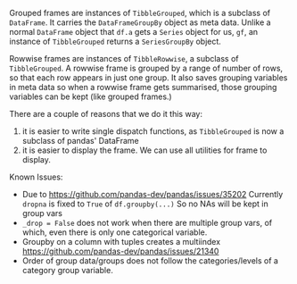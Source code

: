 Grouped frames are instances of `TibbleGrouped`, which is a subclass of `DataFrame`. It carries the `DataFrameGroupBy` object as meta data.
Unlike a normal `DataFrame` object that `df.a` gets a `Series` object for us, `gf`, an instance of `TibbleGrouped` returns a `SeriesGroupBy` object.

Rowwise frames are instances of `TibbleRowwise`, a subclass of `TibbleGrouped`.
A rowwise frame is grouped by a range of number of rows, so that each row appears in just one group. It also saves grouping variables in meta data so when a rowwise frame gets summarised, those grouping variables can be kept (like grouped frames.)


There are a couple of reasons that we do it this way:

1. it is easier to write single dispatch functions, as `TibbleGrouped` is now a
   subclass of pandas' DataFrame
2. it is easier to display the frame. We can use all utilities for frame to
   display.


Known Issues:
- Due to https://github.com/pandas-dev/pandas/issues/35202
        Currently `dropna` is fixed to `True` of `df.groupby(...)`
        So no NAs will be kept in group vars
- `_drop = False` does not work when there are multiple group vars,
        of which, even there is only one categorical variable.
- Groupby on a column with tuples creates a multiindex
        https://github.com/pandas-dev/pandas/issues/21340
- Order of group data/groups does not follow the categories/levels of
        a category group variable.
